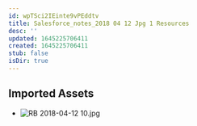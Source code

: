 ```yaml
---
id: wpTSci2IEinte9vPEddtv
title: Salesforce_notes_2018 04 12 Jpg 1 Resources
desc: ''
updated: 1645225706411
created: 1645225706411
stub: false
isDir: true
---
```

## Imported Assets
- ![RB 2018-04-12 10.jpg](/assets/rb-2018-04-12-10.jpg)
